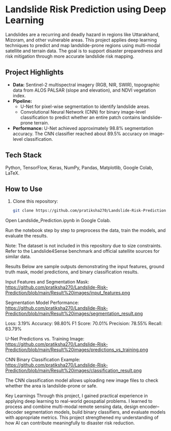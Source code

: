 # Landslide Risk Prediction using Deep Learning

Landslides are a recurring and deadly hazard in regions like Uttarakhand, Mizoram, and other vulnerable areas. This project applies deep learning techniques to predict and map landslide-prone regions using multi-modal satellite and terrain data. The goal is to support disaster preparedness and risk mitigation through more accurate landslide risk mapping.

## Project Highlights

- **Data:** Sentinel-2 multispectral imagery (RGB, NIR, SWIR), topographic data from ALOS PALSAR (slope and elevation), and NDVI vegetation index.
- **Pipeline:**
  - U-Net for pixel-wise segmentation to identify landslide areas.
  - Convolutional Neural Network (CNN) for binary image-level classification to predict whether an entire patch contains landslide-prone terrain.
- **Performance:** U-Net achieved approximately 98.8% segmentation accuracy. The CNN classifier reached about 89.5% accuracy on image-level classification.

## Tech Stack

Python, TensorFlow, Keras, NumPy, Pandas, Matplotlib, Google Colab, LaTeX.

## How to Use

1. Clone this repository:
   ```bash
   git clone https://github.com/pratiksha270/Landslide-Risk-Prediction.git
Open Landslide_Prediction.ipynb in Google Colab.

Run the notebook step by step to preprocess the data, train the models, and evaluate the results.

Note: The dataset is not included in this repository due to size constraints. Refer to the Landslide4Sense benchmark and official satellite sources for similar data.

Results
Below are sample outputs demonstrating the input features, ground truth mask, model predictions, and binary classification results.

Input Features and Segmentation Mask: https://github.com/pratiksha270/Landslide-Risk-Prediction/blob/main/Result%20images/input_features.png


Segmentation Model Performance: https://github.com/pratiksha270/Landslide-Risk-Prediction/blob/main/Result%20images/segmentation_result.png

Loss: 3.19%
Accuracy: 98.80%
F1 Score: 70.01%
Precision: 78.55%
Recall: 63.79%

U-Net Predictions vs. Training Image: https://github.com/pratiksha270/Landslide-Risk-Prediction/blob/main/Result%20images/predictions_vs_training.png


CNN Binary Classification Example: https://github.com/pratiksha270/Landslide-Risk-Prediction/blob/main/Result%20images/classification_result.png

The CNN classification model allows uploading new image files to check whether the area is landslide-prone or safe.


Key Learnings
Through this project, I gained practical experience in applying deep learning to real-world geospatial problems. I learned to process and combine multi-modal remote sensing data, design encoder–decoder segmentation models, build binary classifiers, and evaluate models with appropriate metrics. This project strengthened my understanding of how AI can contribute meaningfully to disaster risk reduction.
